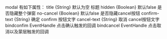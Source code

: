 modal 有如下属性：
title     {String}     默认为空    标题
hidden    {Boolean}    默认false   是否隐藏整个弹窗
no-cancel {Boolean}    默认false   是否隐藏cancel按钮
confirm-text {String}  确定        confirm 按钮文字
cancel-text  {String}  取消        cancel按钮文字
bindconfim  EventHandle            点击确认触发的回调
bindcancel  EventHandle            点击取消以及蒙层触发的回调